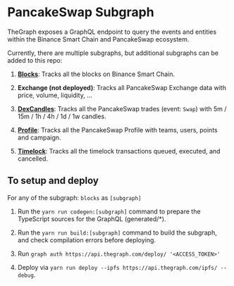 # PancakeSwap Subgraph

TheGraph exposes a GraphQL endpoint to query the events and entities within the Binance Smart Chain and PancakeSwap ecosystem.

Currently, there are multiple subgraphs, but additional subgraphs can be added to this repo:

1. **[Blocks](https://thegraph.com/explorer/subgraph/pancakeswap/blocks)**: Tracks all the blocks on Binance Smart Chain.

2. **Exchange (not deployed)**: Tracks all PancakeSwap Exchange data with price, volume, liquidity, ...

3. **[DexCandles](https://thegraph.com/explorer/subgraph/pancakeswap/dex-candles)**: Tracks all the PancakeSwap trades (event: `Swap`) with 5m / 15m / 1h / 4h / 1d / 1w candles.

4. **[Profile](https://thegraph.com/explorer/subgraph/pancakeswap/profile)**: Tracks all the PancakeSwap Profile with teams, users, points and campaign.

5. **[Timelock](https://thegraph.com/explorer/subgraph/pancakeswap/timelock)**: Tracks all the timelock transactions queued, executed, and cancelled.

## To setup and deploy

For any of the subgraph: `blocks` as `[subgraph]`

1. Run the `yarn run codegen:[subgraph]` command to prepare the TypeScript sources for the GraphQL (generated/*).

2. Run the `yarn run build:[subgraph]` command to build the subgraph, and check compilation errors before deploying.

3. Run `graph auth https://api.thegraph.com/deploy/ '<ACCESS_TOKEN>'`

4. Deploy via `yarn run deploy --ipfs https://api.thegraph.com/ipfs/ --debug`.
